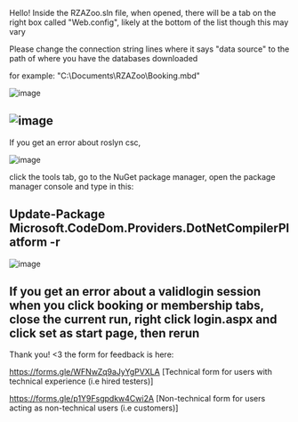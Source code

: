 Hello!
Inside the RZAZoo.sln file, when opened, there will be a tab on the right box called "Web.config", likely at the bottom of the list though this may vary

Please change the connection string lines where it says "data source" to the path of where you have the databases downloaded

for example: "C:\Documents\RZAZoo\Booking.mbd"

![image](https://github.com/pomzie/RZAZoo/assets/68748771/8249f064-4b6a-4ff1-8dbf-b8a05ca6cbfc)

![image](https://github.com/pomzie/RZAZoo/assets/68748771/4ff19a98-002f-49d7-b399-0b513e470a08)
--
If you get an error about roslyn csc, 

![image](https://github.com/pomzie/RZAZoo/assets/68748771/f9fc996a-b65d-4062-ad87-9399e5b3b181)

click the tools tab, go to the NuGet package manager, open the package manager console and type in this:

Update-Package Microsoft.CodeDom.Providers.DotNetCompilerPlatform -r
---
![image](https://github.com/pomzie/RZAZoo/assets/68748771/24a226c6-59f6-46c2-8460-5fa846b4853d)

If you get an error about a validlogin session when you click booking or membership tabs, close the current run, right click login.aspx and click set as start page, then rerun
----

Thank you! <3
the form for feedback is here:

https://forms.gle/WFNwZq9aJyYgPVXLA [Technical form for users with technical experience (i.e hired testers)]

https://forms.gle/p1Y9Fsgpdkw4Cwi2A [Non-technical form for users acting as non-technical users (i.e customers)]
